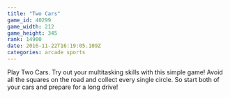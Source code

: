 ```yaml
---
title: "Two Cars"
game_id: 40299
game_width: 212
game_height: 345
rank: 14900
date: 2016-11-22T16:19:05.109Z
categories: arcade sports
---
```

Play Two Cars. Try out your multitasking skills with this simple game! Avoid all the squares on the road and collect every single circle. So start both of your cars and prepare for a long drive!
